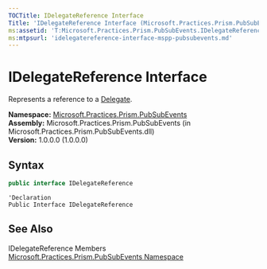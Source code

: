 ```yaml
---
TOCTitle: IDelegateReference Interface
Title: 'IDelegateReference Interface (Microsoft.Practices.Prism.PubSubEvents)'
ms:assetid: 'T:Microsoft.Practices.Prism.PubSubEvents.IDelegateReference'
ms:mtpsurl: 'idelegatereference-interface-mspp-pubsubevents.md'
---
```


# IDelegateReference Interface

Represents a reference to a [Delegate](http://msdn.microsoft.com/en-us/library/y22acf51).

**Namespace:** [Microsoft.Practices.Prism.PubSubEvents](/patterns-practices/reference/mspp-pubsubevents-namespace)  
**Assembly:** Microsoft.Practices.Prism.PubSubEvents (in Microsoft.Practices.Prism.PubSubEvents.dll)  
**Version:** 1.0.0.0 (1.0.0.0)

## Syntax

```C#
public interface IDelegateReference 
```

```VB
'Declaration
Public Interface IDelegateReference
```

## See Also

IDelegateReference Members  
[Microsoft.Practices.Prism.PubSubEvents Namespace](/patterns-practices/reference/mspp-pubsubevents-namespace)